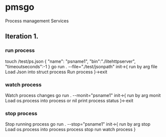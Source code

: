 # pmsgo
Process management Services

## Iteration 1.

### run process
touch /test/ps.json
{
    "name": "psname1",
    "bin":"./litehttpserver",
    "timeoutseconds":-1
}
go run . --file="./test/jsonpath"
init->{
run by arg file
Load Json into struct process
Run process
}->exit

### watch process

Watch process changes
go run . --monit="psname1"
init->{
    run by arg monit
    Load os.process into process or nil
    print process status
}<-exit

### stop process
Stop running process
go run . --stop="psname1"
init->{
    run by arg stop
    Load os.process into process
    process stop
    run watch process
}

